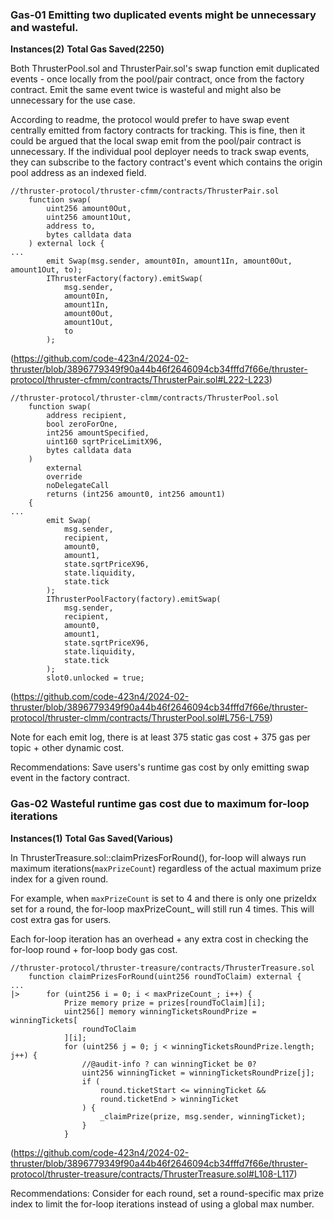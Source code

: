 ### Gas-01 Emitting two duplicated events might be unnecessary and wasteful.
**Instances(2)**
**Total Gas Saved(2250)**

Both ThrusterPool.sol and ThrusterPair.sol's swap function emit duplicated events - once locally from the pool/pair contract, once from the factory contract. Emit the same event twice is wasteful and might also be unnecessary for the use case.

According to readme, the protocol would prefer to have swap event centrally emitted from factory contracts for tracking. This is fine, then it could be argued that the local swap emit from the pool/pair contract is unnecessary. If the individual pool deployer needs to track swap events, they can subscribe to the factory contract's event which contains the origin pool address as an indexed field.

```solidity
//thruster-protocol/thruster-cfmm/contracts/ThrusterPair.sol
    function swap(
        uint256 amount0Out,
        uint256 amount1Out,
        address to,
        bytes calldata data
    ) external lock {
...
        emit Swap(msg.sender, amount0In, amount1In, amount0Out, amount1Out, to);
        IThrusterFactory(factory).emitSwap(
            msg.sender,
            amount0In,
            amount1In,
            amount0Out,
            amount1Out,
            to
        );
```
(https://github.com/code-423n4/2024-02-thruster/blob/3896779349f90a44b46f2646094cb34fffd7f66e/thruster-protocol/thruster-cfmm/contracts/ThrusterPair.sol#L222-L223)
```solidity
//thruster-protocol/thruster-clmm/contracts/ThrusterPool.sol
    function swap(
        address recipient,
        bool zeroForOne,
        int256 amountSpecified,
        uint160 sqrtPriceLimitX96,
        bytes calldata data
    )
        external
        override
        noDelegateCall
        returns (int256 amount0, int256 amount1)
    {
...
        emit Swap(
            msg.sender,
            recipient,
            amount0,
            amount1,
            state.sqrtPriceX96,
            state.liquidity,
            state.tick
        );
        IThrusterPoolFactory(factory).emitSwap(
            msg.sender,
            recipient,
            amount0,
            amount1,
            state.sqrtPriceX96,
            state.liquidity,
            state.tick
        );
        slot0.unlocked = true;
```
(https://github.com/code-423n4/2024-02-thruster/blob/3896779349f90a44b46f2646094cb34fffd7f66e/thruster-protocol/thruster-clmm/contracts/ThrusterPool.sol#L756-L759)

Note for each emit log, there is at least 375 static gas cost + 375 gas per topic + other dynamic cost.

Recommendations:
Save users's runtime gas cost by only emitting swap event in the factory contract.


### Gas-02 Wasteful runtime gas cost due to maximum for-loop iterations
**Instances(1)**
**Total Gas Saved(Various)**

In ThrusterTreasure.sol::claimPrizesForRound(), for-loop will always run maximum iterations(`maxPrizeCount`) regardless of the actual maximum prize index for a given round.

For example, when `maxPrizeCount` is set to 4 and there is only one prizeIdx set for a round, the for-loop maxPrizeCount_ will still run 4 times. This will cost extra gas for users. 

Each for-loop iteration has an overhead + any extra cost in checking the for-loop round + for-loop body gas cost. 

```solidity
//thruster-protocol/thruster-treasure/contracts/ThrusterTreasure.sol
    function claimPrizesForRound(uint256 roundToClaim) external {
...
|>      for (uint256 i = 0; i < maxPrizeCount_; i++) {
            Prize memory prize = prizes[roundToClaim][i];
            uint256[] memory winningTicketsRoundPrize = winningTickets[
                roundToClaim
            ][i];
            for (uint256 j = 0; j < winningTicketsRoundPrize.length; j++) {
                //@audit-info ? can winningTicket be 0?
                uint256 winningTicket = winningTicketsRoundPrize[j];
                if (
                    round.ticketStart <= winningTicket &&
                    round.ticketEnd > winningTicket
                ) {
                    _claimPrize(prize, msg.sender, winningTicket);
                }
            }
```
(https://github.com/code-423n4/2024-02-thruster/blob/3896779349f90a44b46f2646094cb34fffd7f66e/thruster-protocol/thruster-treasure/contracts/ThrusterTreasure.sol#L108-L117)

Recommendations:
Consider for each round, set a round-specific max prize index to limit the for-loop iterations instead of using a global max number.

  



